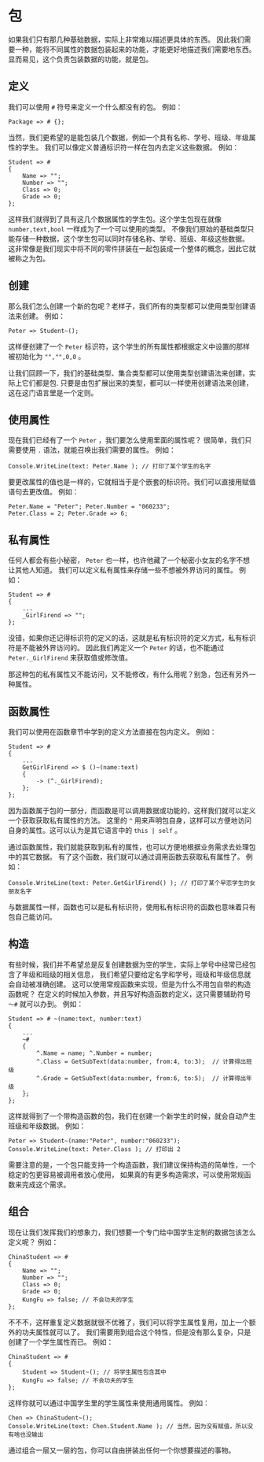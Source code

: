 # 包
如果我们只有那几种基础数据，实际上非常难以描述更具体的东西。
因此我们需要一种，能将不同属性的数据包装起来的功能，才能更好地描述我们需要地东西。
显而易见，这个负责包装数据的功能，就是包。
## 定义
我们可以使用 `#` 符号来定义一个什么都没有的包。
例如：

    Package => # {};

当然，我们更希望的是能包装几个数据，例如一个具有名称、学号、班级、年级属性的学生。
我们可以像定义普通标识符一样在包内去定义这些数据。
例如：

    Student => # 
    {
        Name => "";
        Number => "";
        Class => 0;
        Grade => 0;
    };

这样我们就得到了具有这几个数据属性的学生包。这个学生包现在就像 `number,text,bool` 一样成为了一个可以使用的类型。
不像我们原始的基础类型只能存储一种数据，这个学生包可以同时存储名称、学号、班级、年级这些数据。
这非常像是我们现实中将不同的零件拼装在一起包装成一个整体的概念，因此它就被称之为包。

## 创建
那么我们怎么创建一个新的包呢？老样子，我们所有的类型都可以使用类型创建语法来创建。
例如：

    Peter => Student~();

这样便创建了一个 `Peter` 标识符，这个学生的所有属性都根据定义中设置的那样被初始化为 `"","",0,0` 。

让我们回顾一下，我们的基础类型、集合类型都可以使用类型创建语法来创建，实际上它们都是包.
只要是由包扩展出来的类型，都可以一样使用创建语法来创建，这在这门语言里是一个定则。

## 使用属性
现在我们已经有了一个 `Peter` ，我们要怎么使用里面的属性呢？
很简单，我们只需要使用 `.` 语法，就能召唤出我们需要的属性。
例如：

    Console.WriteLine(text: Peter.Name ); // 打印了某个学生的名字

要更改属性的值也是一样的，它就相当于是个嵌套的标识符。我们可以直接用赋值语句去更改值。
例如：

    Peter.Name = "Peter"; Peter.Number = "060233";
    Peter.Class = 2; Peter.Grade => 6;

## 私有属性
任何人都会有些小秘密， `Peter` 也一样，也许他藏了一个秘密小女友的名字不想让其他人知道。
我们可以定义私有属性来存储一些不想被外界访问的属性。
例如：

    Student => # 
    {
        ...
        _GirlFirend => "";
    };

没错，如果你还记得标识符的定义的话，这就是私有标识符的定义方式，私有标识符是不能被外界访问的。
因此我们再定义一个 `Peter` 的话，也不能通过 `Peter._GirlFirend` 来获取值或修改值。

那这种包的私有属性又不能访问，又不能修改，有什么用呢？别急，包还有另外一种属性。

## 函数属性
我们可以使用在函数章节中学到的定义方法直接在包内定义。
例如：

    Student => # 
    {
        ...
        GetGirlFirend => $ ()~(name:text)
        {
            -> (^._GirlFirend);
        };
    };

因为函数属于包的一部分，而函数是可以调用数据或功能的，这样我们就可以定义一个获取获取私有属性的方法。
这里的 `^` 用来声明包自身，这样可以方便地访问自身的属性。这可以认为是其它语言中的 `this | self` 。

通过函数属性，我们就能获取到私有的属性，也可以方便地根据业务需求去处理包中的其它数据。
有了这个函数，我们就可以通过调用函数去获取私有属性了。
例如：

    Console.WriteLine(text: Peter.GetGirlFirend() ); // 打印了某个早恋学生的女朋友名字

与数据属性一样，函数也可以是私有标识符，使用私有标识符的函数也意味着只有包自己能访问。

## 构造
有些时候，我们并不希望总是反复创建数据为空的学生，实际上学号中经常已经包含了年级和班级的相关信息，
我们希望只要给定名字和学号，班级和年级信息就会自动被准确创建。
这可以使用常规函数来实现，但是为什么不用包自带的构造函数呢？
在定义的时候加入参数，并且写好构造函数的定义，这只需要辅助符号 `～#` 就可以办到。
例如：

    Student => # ~(name:text, number:text) 
    {
        ...
        ~#
        {
            ^.Name = name; ^.Number = number;
            ^.Class = GetSubText(data:number, from:4, to:3);  // 计算得出班级
            ^.Grade = GetSubText(data:number, from:6, to:5);  // 计算得出年级
        };
    };

这样就得到了一个带构造函数的包，我们在创建一个新学生的时候，就会自动产生班级和年级数据。
例如：

    Peter => Student~(name:"Peter", number:"060233");
    Console.WriteLine(text: Peter.Class ); // 打印出 2

需要注意的是，一个包只能支持一个构造函数，我们建议保持构造的简单性，一个稳定的包更容易被调用者放心使用，
如果真的有更多构造需求，可以使用常规函数来完成这个需求。
## 组合
现在让我们发挥我们的想象力，我们想要一个专门给中国学生定制的数据包该怎么定义呢？
例如：

    ChinaStudent => #
    {
        Name => "";
        Number => "";
        Class => 0;
        Grade => 0;
        KungFu => false; // 不会功夫的学生
    };

不不不，这样重复定义数据就很不优雅了，我们可以将学生属性复用，加上一个额外的功夫属性就可以了。
我们需要用到组合这个特性，但是没有那么复杂，只是创建了一个学生属性而已。
例如：

    ChinaStudent => #
    {
        Student => Student~(); // 将学生属性包含其中
        KungFu => false; // 不会功夫的学生
    };

这样你就可以通过中国学生里的学生属性来使用通用属性。
例如：

    Chen => ChinaStudent~();
    Console.WriteLine(text: Chen.Student.Name ); // 当然，因为没有赋值，所以没有啥也没输出

通过组合一层又一层的包，你可以自由拼装出任何一个你想要描述的事物。

